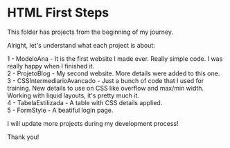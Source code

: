 # HTML First Steps
This folder has projects from the beginning of my journey.

Alright, let's understand what each project is about:

  1 - ModeloAna - It is the first website I made ever. Really simple code. I was really happy when I finished it. <br/>
  2 - ProjetoBlog - My second website. More details were added to this one. <br/>
  3 - CSSIntermediarioAvancado - Just a bunch of code that I used for training. New details to use on CSS like overflow and max/min width. Working with liquid layouts, it's pretty much it. <br/>
  4 - TabelaEstilizada - A table with CSS details applied. <br/>
  5 - FormStyle - A beatiful login page.

I will update more projects during my development process!

Thank you!
